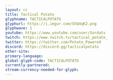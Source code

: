 ```yaml
---
layout: cc
title: Tactical Potato
glyphname: TACTICALPOTATO
glyphurl: https://i.imgur.com/ShQ4qK2.png
glyphwave: 1
youtube: https://www.youtube.com/user/Sordats
twitch: https://www.twitch.tv/tactical_potato_
twitter: https://twitter.com/Potato_Powered
discord: https://discord.gg/tacticalpotato
other-site: 
primary-language: 
global-glyph-code: TACTICALPOTATO
currently-partnered: 
stream-currency-needed-for-glyph: 
---
```


